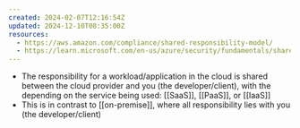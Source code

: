 ```yaml
---
created: 2024-02-07T12:16:54Z
updated: 2024-12-10T08:35:00Z
resources:
  - https://aws.amazon.com/compliance/shared-responsibility-model/
  - https://learn.microsoft.com/en-us/azure/security/fundamentals/shared-responsibility
---
```

- The responsibility for a workload/application in the cloud is shared between the cloud provider and you (the developer/client), with the depending on the service being used: [[SaaS]], [[PaaS]], or [[IaaS]]
- This is in contrast to [[on-premise]], where all responsibility lies with you (the developer/client) 